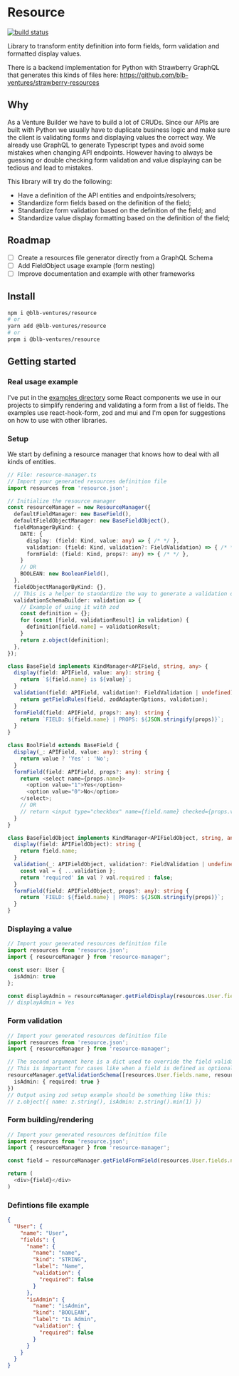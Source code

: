 # Resource

[![build status](https://img.shields.io/endpoint.svg?url=https%3A%2F%2Factions-badge.atrox.dev%2Fblb-ventures%2Fresource%2Fbadge%3Fref%3Dmain&style=flat)](https://actions-badge.atrox.dev/blb-ventures/resource/goto?ref=main)

Library to transform entity definition into form fields, form validation and formatted display values.

There is a backend implementation for Python with Strawberry GraphQL that generates this kinds of files here: https://github.com/blb-ventures/strawberry-resources

## Why

As a Venture Builder we have to build a lot of CRUDs. Since our APIs are built with Python we usually have to duplicate business logic and make sure the client is validating forms and displaying values the correct way. We already use GraphQL to generate Typescript types and avoid some mistakes when changing API endpoints. However having to always be guessing or double checking form validation and value displaying can be tedious and lead to mistakes.

This library will try do the following:

- Have a definition of the API entities and endpoints/resolvers;
- Standardize form fields based on the definition of the field;
- Standardize form validation based on the definition of the field; and
- Standardize value display formatting based on the definition of the field;

## Roadmap

- [ ] Create a resources file generator directly from a GraphQL Schema
- [ ] Add FieldObject usage example (form nesting)
- [ ] Improve documentation and example with other frameworks

## Install

```bash
npm i @blb-ventures/resource
# or
yarn add @blb-ventures/resource
# or
pnpm i @blb-ventures/resource
```

## Getting started

### Real usage example

I've put in the [examples directory](https://github.com/blb-ventures/resource/tree/main/examples) some React components we use in our projects to simplify rendering and validating a form from a list of fields.
The examples use react-hook-form, zod and mui and I'm open for suggestions on how to use with other libraries.

### Setup

We start by defining a resource manager that knows how to deal with all kinds of entities.

```typescript
// File: resource-manager.ts
// Import your generated resources definition file
import resources from 'resource.json';

// Initialize the resource manager
const resourceManager = new ResourceManager({
  defaultFieldManager: new BaseField(),
  defaultFieldObjectManager: new BaseFieldObject(),
  fieldManagerByKind: {
    DATE: {
      display: (field: Kind, value: any) => { /* */ },
      validation: (field: Kind, validation?: FieldValidation) => { /* */ },
      formField: (field: Kind, props?: any) => { /* */ },
    }
    // OR
    BOOLEAN: new BooleanField(),
  },
  fieldObjectManagerByKind: {},
  // This is a helper to standardize the way to generate a validation object or function for a collection of fields
  validationSchemaBuilder: validation => {
    // Example of using it with zod
    const definition = {};
    for (const [field, validationResult] in validation) {
      definition[field.name] = validationResult;
    }
    return z.object(definition);
  },
});

class BaseField implements KindManager<APIField, string, any> {
  display(field: APIField, value: any): string {
    return `${field.name} is ${value}`;
  }
  validation(field: APIField, validation?: FieldValidation | undefined) {
    return getFieldRules(field, zodAdapterOptions, validation);
  }
  formField(field: APIField, props?: any): string {
    return `FIELD: ${field.name} | PROPS: ${JSON.stringify(props)}`;
  }
}

class BoolField extends BaseField {
  display(_: APIField, value: any): string {
    return value ? 'Yes' : 'No';
  }
  formField(field: APIField, props?: any): string {
    return <select name={props.name}>
      <option value="1">Yes</option>
      <option value="0">No</option>
    </select>;
    // OR
    // return <input type="checkbox" name={field.name} checked={props.value}>
  }
}

class BaseFieldObject implements KindManager<APIFieldObject, string, any> {
  display(field: APIFieldObject): string {
    return field.name;
  }
  validation(_: APIFieldObject, validation?: FieldValidation | undefined) {
    const val = { ...validation };
    return 'required' in val ? val.required : false;
  }
  formField(field: APIFieldObject, props?: any): string {
    return `FIELD: ${field.name} | PROPS: ${JSON.stringify(props)}`;
  }
}
```

### Displaying a value

```typescript
// Import your generated resources definition file
import resources from 'resource.json';
import { resourceManager } from 'resource-manager';

const user: User {
  isAdmin: true
};

const displayAdmin = resourceManager.getFieldDisplay(resources.User.fields.isAdmin, user.isAdmin);
// displayAdmin = Yes
```

### Form validation

```typescript
// Import your generated resources definition file
import resources from 'resource.json';
import { resourceManager } from 'resource-manager';

// The second argument here is a dict used to override the field validation by the field name.
// This is important for cases like when a field is defined as optional but in a certain form you want it as required
resourceManager.getValidationSchema([resources.User.fields.name, resources.User.fields.isAdmin], {
  isAdmin: { required: true }
})
// Output using zod setup example should be something like this:
// z.object({ name: z.string(), isAdmin: z.string().min(1) })
```

### Form building/rendering

```typescript
// Import your generated resources definition file
import resources from 'resource.json';
import { resourceManager } from 'resource-manager';

const field = resourceManager.getFieldFormField(resources.User.fields.name, { type: 'number' });

return (
  <div>{field}</div>
)
```

### Defintions file example

```json
{
  "User": {
    "name": "User",
    "fields": {
      "name": {
        "name": "name",
        "kind": "STRING",
        "label": "Name",
        "validation": {
          "required": false
        }
      },
      "isAdmin": {
        "name": "isAdmin",
        "kind": "BOOLEAN",
        "label": "Is Admin",
        "validation": {
          "required": false
        }
      }
    }
  }
}
```
